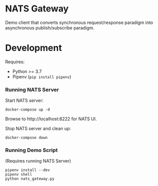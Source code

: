# NATS Gateway

Demo client that converts synchronous request/response paradigm into asynchronous publish/subscribe paradigm.


# Development

Requires:

  - Python >= 3.7
  - Pipenv (`pip install pipenv`)


### Running NATS Server

Start NATS server:

```
docker-compose up -d
```

Browse to http://localhost:8222 for NATS UI.


Stop NATS server and clean up:


```
docker-compose down
```

### Running Demo Script

(Requires running NATS Server)

```
pipenv install --dev
pipenv shell
python nats_gateway.py
```
